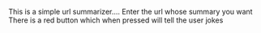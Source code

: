 This is a simple url summarizer....
Enter the url whose summary you want 
There is a red button which when pressed will tell the user jokes 

